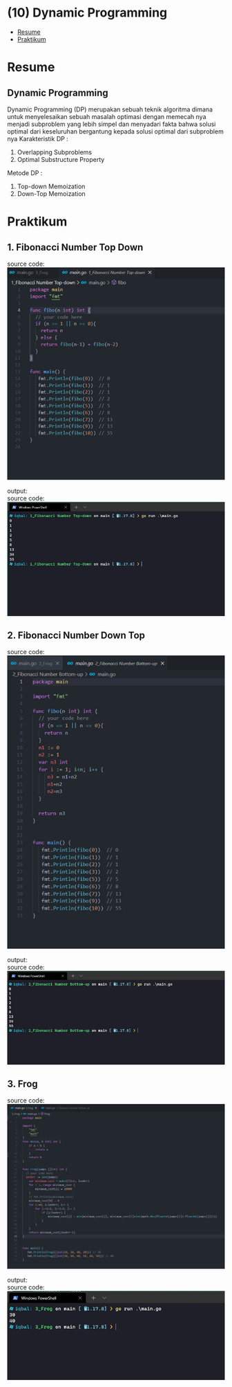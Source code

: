 # (10) Dynamic Programming

- [Resume](#resume)
- [Praktikum](#praktikum)

# Resume
## Dynamic Programming
Dynamic Programming (DP) merupakan sebuah teknik algoritma dimana untuk menyelesaikan sebuah masalah optimasi dengan memecah nya menjadi subproblem yang lebih simpel dan menyadari fakta bahwa solusi optimal dari keseluruhan bergantung kepada solusi optimal dari subproblem nya
Karakteristik DP :
1. Overlapping Subproblems
2. Optimal Substructure Property

Metode DP :
1. Top-down Memoization
3. Down-Top Memoization

# Praktikum
## 1. Fibonacci Number Top Down

source code:  
![Source code](./screenshots/1_topdown_fibo_code.jpg)

output:  
source code:  
![Hasil](./screenshots/1_topdown_fibo_hasil.jpg)

## 2. Fibonacci Number Down Top  

source code:  
![Source code](./screenshots/2_downTop_fibo_code.jpg)

output:  
source code:  
![Hasil](./screenshots/2_downTop_fibo_hasil.jpg)

## 3. Frog

source code:  
![Source code](./screenshots/3_frog_code.jpg)

output:  
source code:  
![Hasil](./screenshots/3_frog_hasil.jpg)

